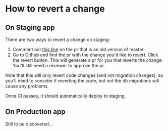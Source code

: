 # How to revert a change

## On Staging app

There are two ways to revert a change on staging:

1. Comment out [this line](https://github.com/transcom/mymove/blob/master/.circleci/config.yml#L439) on the pr that is an old version of master.
2. Go to Github and find the pr with the change you'd like to revert. Click the revert button. This will generate a pr for you that reverts the change. You'll still need a reviewer to approve the pr.

Note that this will only revert code changes (and not migration changes), so you'll need to consider if reverting the code, but not the db migrations will cause any problems.

Once CI passes, it should automatically deploy to staging.

## On Production app

Still to be discovered...
